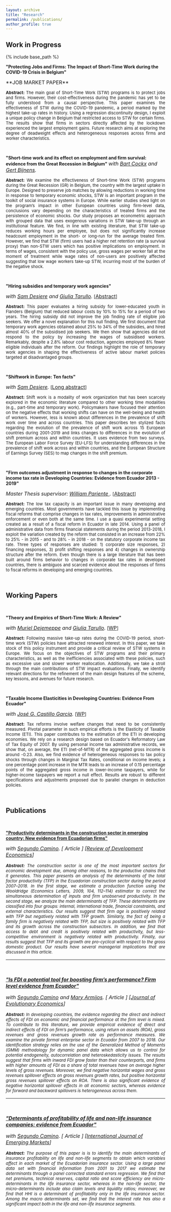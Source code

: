 ```yaml
---
layout: archive
title: "Research"
permalink: /publications/
author_profile: true
---
```

## Work in Progress

{% include base_path %}

**"Protecting Jobs and Firms: The Impact of Short-Time Work during the COVID-19 Crisis in Belgium"**
<p 
<i><font size="-0.5"> **JOB MARKET PAPER** </font></i>
</p>
<p style="text-align: justify"> <font size="-1"> <strong> Abstract: </strong> The main goal of Short-Time Work (STW) programs is to protect jobs and firms. However, their cost-effectiveness during the pandemic has yet to be fully understood from a causal perspective. This paper examines the effectiveness of STW during the COVID-19 pandemic, a period marked by the highest take-up rates in history. Using a regression discontinuity design, I exploit a unique policy change in Belgium that restricted access to STW for certain firms. The results show that firms in sectors directly affected by the lockdown experienced the largest employment gains. Future research aims at exploring the degree of deadweight effects and heterogeneous responses across firms and worker characteristics.</font>
</p> 

<br>

**"Short-time work and its effect on employment and firm survival: evidence from the Great Recession in Belgium"**
<i><font size="-0.5"> with <a href="https://sites.google.com/site/bartcockxsite/">Bart Cockx</a> and <a href="https://www.nbb.be/nl/blog/author/gert-bijnens?language=de">Gert Bijnens</a>. </font></i>

<p style="text-align: justify"> <font size="-1"> <strong> Abstract: </strong> We examine the effectiveness of Short-time Work (STW) programs during the Great Recession (GR) in Belgium, the country with the largest uptake in Europe. Designed to preserve job matches by allowing reductions in working time in response to temporary economic shocks, STW is an important program in the toolkit of social insurance systems in Europe. While earlier studies shed light on the program’s impact in other European countries using firm-level data, conclusions vary depending on the characteristics of treated firms and the persistence of economic shocks. Our study proposes an econometric approach with grouped data that uses exogenous variations in STW take-up through an institutional feature. We find, in line with existing literature, that STW take-up reduces working hours per employee, but does not significantly increase headcount employment in the short- or long-run for the average treated firm. However, we find that STW (firm) users had a higher net retention rate (a survival proxy) than non-STW users which has positive implications on employment. In terms of wages, consistent with the policy use, gross wages per worker fall at the moment of treatment while wage rates of non-users are positively affected suggesting that low wage workers take-up STW, incurring most of the burden of the negative shock. </font>
</p> 

<br>

**"Hiring subsidies and temporary work agencies"**
  
<i><font size="-0.5"> with <a href="https://www.iza.org/person/30997/sam-desiere">Sam Desiere</a> and <a href="https://sites.google.com/view/giuliatarullo/home-page">Giulia Tarullo</a>. </font></i>[<font size="-0.5"><a href="https://drive.google.com/file/d/1oEdmgjWlwJvhd7HU1Kda_5RZllAgdgOp/view?usp=sharing">Abstract</a></font>]

<p style="text-align: justify"> <font size="-1"> <strong> Abstract: </strong> This paper evaluates a hiring subsidy for lower-educated youth in Flanders (Belgium) that reduced labour costs by 10% to 15% for a period of two years. The hiring subsidy did not improve the job finding rate of eligible job seekers. We offer a novel explanation for this null finding. We first document that temporary work agencies obtained about 25% to 34% of the subsidies, and hired almost 40% of the subsidised job seekers. We then show that agencies did not respond to the policy by increasing the wages of subsidised workers. Remarkably, despite a 2.8% labour cost reduction, agencies employed 8% fewer eligible individuals after the reform. Our findings highlight the role of temporary work agencies in shaping the effectiveness of active labour market policies targeted at disadvantaged groups.</font>
</p> 


<br>

**"Shiftwork in Europe: Ten facts"**
  
<i><font size="-0.5"> with <a href="https://www.iza.org/person/30997/sam-desiere">Sam Desiere</a>. </font></i>[<font size="-0.5"><a href="https://www.gesis.org/fileadmin/upload/dienstleistung/daten/amtl_mikrodaten/europ_microdata/Abstracts_2023/002-01-16_Bermudez__Desiere.pdf">Long abstract</a></font>]

<p style="text-align: justify"> <font size="-1"> <strong> Abstract: </strong>	Shift work is a modality of work organization that has been scarcely explored in the economic literature compared to other working time modalities (e.g., part-time and temporary work). Policymakers have focused their attention on the negative effects that working shifts can have on the well-being and health of workers. However, less is known about differences in the prevalence of shift work over time and across countries. This paper describes ten stylized facts regarding the evolution of the prevalence of shift work across 15 European countries during 2001-2019 and links changes to differences in the evolution of shift premium across and within countries. It uses evidence from two surveys. The European Labor Force Survey (EU-LFS) for understanding differences in the prevalence of shift work across and within countries, and the European Structure of Earnings Survey (SES) to map changes in the shift premium. </font>
</p> 


<br>

**"Firm outcomes adjustment in response to changes in the corporate income tax rate in Developing Countries: Evidence from Ecuador 2013 - 2019"**
  
<i><font size="-0.5"> Master Thesis supervisor: <a href="https://sites.google.com/view/williampariente/home">William Pariente </a>. </font></i>[<font size="-0.5"><a href="https://dial.uclouvain.be/memoire/ucl/en/object/thesis%3A30742">Abstract</a></font>]

<p style="text-align: justify"> <font size="-1"> <strong> Abstract: </strong> The low tax capacity is an important issue in many developing and emerging countries. Most governments have tackled this issue by implementing fiscal reforms that comprise changes in tax rates, improvements in administrative enforcement or even both at the same time. I use a quasi experimental setting created as a result of a fiscal reform in Ecuador in late 2014. Using a panel of administrative data from firms financial statements during the period 2013-2018, I exploit the variation created by the reform that consisted in an increase from 22% to 25% - in 2015 - and to 28% - in 2018 - on the statutory corporate income tax rate. Three types of responses are studied: 1) corporate size responses, 2) financing responses, 3) profit shifting responses and 4) changes in ownership structure after the reform. Even though there is a large literature that has been built around firms behavior to changes in corporate tax rates in developed countries, there is ambiguos and scarced evidence about the responses of firms to fiscal reforms in developing and emerging countries. </font>
</p> 

<br>


## Working Papers
<br>

**"Theory and Empirics of Short-Time Work: A Review"**
  
<i><font size="-0.5"> with <a href="https://perso.uclouvain.be/muriel.dejemeppe/">Muriel Dejemeppe</a> and <a href="https://sites.google.com/view/giuliatarullo/home-page">Giulia Tarullo</a>. </font></i>[<font size="-0.5"><a href="https://www.econstor.eu/handle/10419/279649">WP</a></font>]

<p style="text-align: justify"> <font size="-1"> <strong> Abstract: </strong> Following massive take-up rates during the COVID-19 period, short-time work (STW) policies have attracted renewed interest. In this paper, we take stock of this policy instrument and provide a critical review of STW systems in Europe. We focus on the objectives of STW programs and their primary characteristics, as well as the inefficiencies associated with these policies, such as excessive use and slower worker reallocation. Additionally, we take a stroll through the main contributions of STW impact evaluations. Finally, we identify relevant directions for the refinement of the main design features of the scheme, key lessons, and avenues for future research.</font>
</p> 

<br>

**"Taxable Income Elasticities in Developing Countries: Evidence From Ecuador"**
  
<i><font size="-0.5"> with <a href="https://scholar.google.com/citations?user=Q-RlvwEAAAAJ&hl=en">José G. Castillo García</a>. </font></i>[<font size="-0.5"><a href="http://dx.doi.org/10.2139/ssrn.4233450">WP</a></font>]

<p style="text-align: justify"> <font size="-1"> <strong> Abstract: </strong> Tax reforms involve welfare changes that need to be consistently measured. Pivotal parameter in such empirical efforts is the Elasticity of Taxable Income (ETI). This paper contributes to the estimation of the ETI in developing economies. We rely on a research design based on Ecuador's Reformatory Law of Tax Equity of 2007. By using personal income tax administrative records, we show that, on average, the ETI (net-of-MTR) of the aggregated gross income is around -0.23. Also, we find evidence of heterogeneous responses to tax policy shocks through changes in Marginal Tax Rates, conditional on income levels; a one percentage point increase in the MTR leads to an increase of 0.15 percentage points of the aggregated gross income in lower-income taxpayers, while for higher-income taxpayers we report a null effect. Results are robust to different specifications and adjustments proposed due to parallel changes in deduction policies.</font>
</p> 

<br>



## Publications
<br>

<a href="https://doi.org/10.1111/rode.12771">**"Productivity determinants in the construction sector in emerging country: New evidence from Ecuadorian firms"**</a>

<i><font size="-0.5"> with <a href="https://sites.google.com/view/segundocaminom/home">Segundo Camino</a>. [<font size="-0.5"> Article </font>] [<font size="-0.5"><a href="https://doi.org/10.1111/rode.12771">Review of Development Economics</a></font>]

<p style="text-align: justify"> <font size="-1"> <strong> Abstract: </strong> The construction sector is one of the most important sectors for economic development due, among other reasons, to the productive chains that it generates. This paper presents an analysis of the determinants of the total factor productivity (TFP) in the Ecuadorian construction sector during the period 2007–2018. In the first stage, we estimate a production function using the Wooldridge (Economics Letters, 2009, 104, 112–114) estimator to correct the simultaneous determination of inputs and firm unobserved productivity. In the second stage, we analyze the main determinants of TFP. These determinants are classified into four groups: internal, international trade, financial constraints, and external characteristics. Our results suggest that firm age is positively related with TFP but negatively related with TFP growth. Similarly, the fact of being a family firm is negatively related with TFP, but size is positively related with TFP and its growth across the construction subsectors. In addition, we find that access to debt and credit is positively related with productivity, but less-competitive environment is negatively related with productivity. Finally, our results suggest that TFP and its growth are pro-cyclical with respect to the gross domestic product. Our results have several managerial implications that are discussed in this article.</font>
</p> 

-------------
<br>

<a href="https://doi.org/10.1007/s00191-022-00806-2">**"Is FDI a potential tool for boosting firm’s performance? Firm level evidence from Ecuador"**</a>

<i><font size="-0.5"> with <a href="https://sites.google.com/view/segundocaminom/home">Segundo Camino</a> and <a href="https://scholar.google.co.th/citations?user=eA-MQHQAAAAJ&hl=th">Mary Armijos</a>. [<font size="-0.5"> Article </font>] [<font size="-0.5"><a href="https://doi.org/10.1007/s00191-022-00806-2">Journal of Evolutionary Economics</a></font>]

<p style="text-align: justify"> <font size="-1"> <strong> Abstract: </strong> In developing countries, the evidence regarding the direct and indirect effects of FDI on economic and financial performance at the firm level is mixed. To contribute to this literature, we provide empirical evidence of direct and indirect effects of FDI on firm’s performance, using return on assets (ROA), gross revenues and gross revenues growth rate as performance measures. We examine the private formal enterprise sector in Ecuador from 2007 to 2018. Our identification strategy relies on the use of the Generalized Method of Moments (GMM) methodology for dynamic panel data which allows us to control for potential endogeneity, autocorrelation and heteroskedasticity issues. The results suggest that firms with inward FDI grow faster than their counterparts, and firms with higher amounts of FDI as a share of total revenues have on average higher levels of gross revenues. Moreover, we find negative horizontal wages and gross revenues spillover effects on gross revenues growth rates, but positive horizontal gross revenues spillover effects on ROA. There is also significant evidence of negative horizontal spillover effects in all economic sectors, whereas evidence for forward and backward spillovers is heterogeneous across them.</font>
</p> 

-------------
<br>

<a href="https://doi.org/10.1108/IJOEM-07-2018-0371">**"Determinants of profitability of life and non-life insurance companies: evidence from Ecuador"**</a>

<i><font size="-0.5"> with <a href="https://sites.google.com/view/segundocaminom/home">Segundo Camino</a>. [<font size="-0.5"> Article </font>] [<font size="-0.5"><a href="https://doi.org/10.1108/IJOEM-07-2018-0371">International Journal of Emerging Markets</a></font>]

<p style="text-align: justify"> <font size="-1"> <strong> Abstract: </strong> The purpose of this paper is is to identify the main determinants of insurance profitability on life and non-life segments to obtain which variables affect in each market of the Ecuadorian insurance sector. Using a large panel data set with financial information from 2001 to 2017 we estimate the determinants through a panel corrected standard errors regression. We find that net premiums, technical reserves, capital ratio and score efficiency are micro-determinants in the life insurance sector, whereas in the non-life sector, the micro-determinants include also claim levels and liquidity ratios; moreover, we find that HHI is a determinant of profitability only in the life insurance sector. Among the macro determinants set, we find that the interest rate has also a significant impact both in the life and non-life insurance segments.</font>
</p> 

<br>